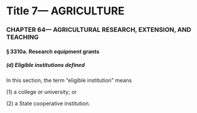 
# Title 7— AGRICULTURE
### CHAPTER 64— AGRICULTURAL RESEARCH, EXTENSION, AND TEACHING
#### § 3310a. Research equipment grants
##### (d) Eligible institutions defined

In this section, the term “eligible institution” means

(1) a college or university; or

(2) a State cooperative institution.
